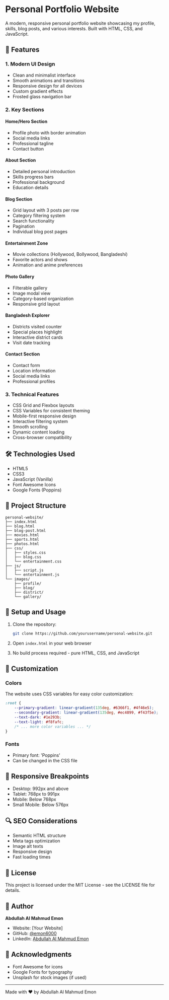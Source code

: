# Personal Portfolio Website

A modern, responsive personal portfolio website showcasing my profile, skills, blog posts, and various interests. Built with HTML, CSS, and JavaScript.

## 🌟 Features

### 1. Modern UI Design
- Clean and minimalist interface
- Smooth animations and transitions
- Responsive design for all devices
- Custom gradient effects
- Frosted glass navigation bar

### 2. Key Sections

#### Home/Hero Section
- Profile photo with border animation
- Social media links
- Professional tagline
- Contact button

#### About Section
- Detailed personal introduction
- Skills progress bars
- Professional background
- Education details

#### Blog Section
- Grid layout with 3 posts per row
- Category filtering system
- Search functionality
- Pagination
- Individual blog post pages

#### Entertainment Zone
- Movie collections (Hollywood, Bollywood, Bangladeshi)
- Favorite actors and shows
- Animation and anime preferences

#### Photo Gallery
- Filterable gallery
- Image modal view
- Category-based organization
- Responsive grid layout

#### Bangladesh Explorer
- Districts visited counter
- Special places highlight
- Interactive district cards
- Visit date tracking

#### Contact Section
- Contact form
- Location information
- Social media links
- Professional profiles

### 3. Technical Features
- CSS Grid and Flexbox layouts
- CSS Variables for consistent theming
- Mobile-first responsive design
- Interactive filtering system
- Smooth scrolling
- Dynamic content loading
- Cross-browser compatibility

## 🛠️ Technologies Used

- HTML5
- CSS3
- JavaScript (Vanilla)
- Font Awesome Icons
- Google Fonts (Poppins)

## 📁 Project Structure

```
personal-website/
├── index.html
├── blog.html
├── blog-post.html
├── movies.html
├── sports.html
├── photos.html
├── css/
│   ├── styles.css
│   ├── blog.css
│   └── entertainment.css
├── js/
│   ├── script.js
│   └── entertainment.js
└── images/
    ├── profile/
    ├── blog/
    ├── district/
    └── gallery/
```

## 🚀 Setup and Usage

1. Clone the repository:
   ```bash
   git clone https://github.com/yourusername/personal-website.git
   ```

2. Open `index.html` in your web browser

3. No build process required - pure HTML, CSS, and JavaScript

## 🎨 Customization

### Colors
The website uses CSS variables for easy color customization:
```css
:root {
    --primary-gradient: linear-gradient(135deg, #6366f1, #4f46e5);
    --secondary-gradient: linear-gradient(135deg, #ec4899, #f43f5e);
    --text-dark: #1e293b;
    --text-light: #f8fafc;
    /* ... more color variables ... */
}
```

### Fonts
- Primary font: 'Poppins'
- Can be changed in the CSS file

## 📱 Responsive Breakpoints

- Desktop: 992px and above
- Tablet: 768px to 991px
- Mobile: Below 768px
- Small Mobile: Below 576px

## 🔍 SEO Considerations

- Semantic HTML structure
- Meta tags optimization
- Image alt texts
- Responsive design
- Fast loading times

## 📄 License

This project is licensed under the MIT License - see the LICENSE file for details.

## 👤 Author

**Abdullah Al Mahmud Emon**
- Website: [Your Website]
- GitHub: [@emon6000](https://github.com/emon6000)
- LinkedIn: [Abdullah Al Mahmud Emon](https://www.linkedin.com/in/abdullah-al-mahmud-emon-b654b7243/)

## 🙏 Acknowledgments

- Font Awesome for icons
- Google Fonts for typography
- Unsplash for stock images (if used)

---
Made with ❤️ by Abdullah Al Mahmud Emon 